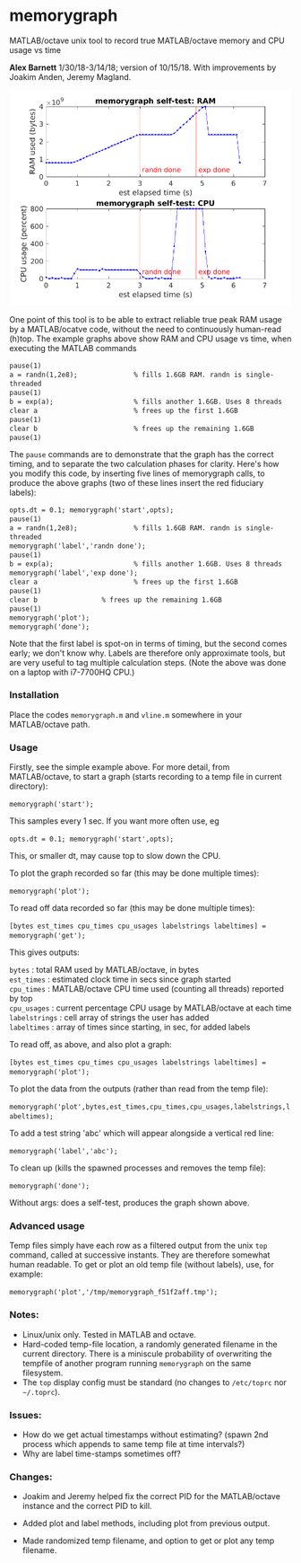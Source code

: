 # memorygraph
MATLAB/octave unix tool to record true MATLAB/octave memory and CPU usage vs time

<b>Alex Barnett</b>  1/30/18-3/14/18; version of 10/15/18.  With improvements by Joakim Anden, Jeremy Magland.

<img src="selftest.png" width="700"/>

One point of this tool is to be able to extract reliable
true peak RAM usage by
a MATLAB/ocatve code, without the need to continuously human-read (h)top.
The example graphs above show RAM and CPU usage vs time, when executing the
MATLAB commands
```
pause(1)
a = randn(1,2e8);              % fills 1.6GB RAM. randn is single-threaded
pause(1)
b = exp(a);                    % fills another 1.6GB. Uses 8 threads
clear a                        % frees up the first 1.6GB
pause(1)
clear b                        % frees up the remaining 1.6GB
pause(1)
```
The `pause` commands are to demonstrate that the graph has the correct timing, and to separate the two calculation phases for clarity.
Here's how you modify this code, by inserting five lines of memorygraph calls,
to produce the above graphs (two of these lines insert the red fiduciary labels):
```
opts.dt = 0.1; memorygraph('start',opts);
pause(1)
a = randn(1,2e8);              % fills 1.6GB RAM. randn is single-threaded
memorygraph('label','randn done');
pause(1)
b = exp(a);                    % fills another 1.6GB. Uses 8 threads
memorygraph('label','exp done');
clear a               	       % frees up the first 1.6GB
pause(1)
clear b			       % frees up the remaining 1.6GB
pause(1)
memorygraph('plot');
memorygraph('done');
```
Note that the first label is spot-on in terms of timing, but the second comes early; we don't know why. Labels are therefore only approximate tools, but are very useful to tag multiple calculation steps. (Note the above was done on a laptop with i7-7700HQ CPU.)


### Installation

Place the codes `memorygraph.m` and `vline.m` somewhere in your MATLAB/octave path.

### Usage

Firstly, see the simple example above. For more detail,
from MATLAB/octave,
to start a graph (starts recording to a temp file in current directory):

`memorygraph('start');`

This samples every 1 sec. If you want more often use, eg

`opts.dt = 0.1; memorygraph('start',opts);`

This, or smaller dt, may cause top to slow down the CPU.

To plot the graph recorded so far (this may be done multiple times):

`memorygraph('plot');`

To read off data recorded so far (this may be done multiple times):

`[bytes est_times cpu_times cpu_usages labelstrings labeltimes] = memorygraph('get');`

This gives outputs:

  `bytes` : total RAM used by MATLAB/octave, in bytes  
  `est_times` : estimated clock time in secs since graph started  
  `cpu_times` : MATLAB/octave CPU time used (counting all threads) reported by top  
  `cpu_usages` : current percentage CPU usage by MATLAB/octave at each time  
  `labelstrings` : cell array of strings the user has added  
  `labeltimes` : array of times since starting, in sec, for added labels  

To read off, as above, and also plot a graph:

`[bytes est_times cpu_times cpu_usages labelstrings labeltimes] = memorygraph('plot');`

To plot the data from the outputs (rather than read from the temp file):

`memorygraph('plot',bytes,est_times,cpu_times,cpu_usages,labelstrings,labeltimes);`

To add a test string 'abc' which will appear alongside a vertical red line:

  `memorygraph('label','abc');`

To clean up (kills the spawned processes and removes the temp file):

`memorygraph('done');`

Without args: does a self-test, produces the graph shown above.

### Advanced usage

Temp files simply have each row as a filtered output from the unix `top` command, called at successive instants. They are therefore somewhat human readable.
To get or plot an old temp file (without labels), use, for example:

`memorygraph('plot','/tmp/memorygraph_f51f2aff.tmp');`

### Notes:

- Linux/unix only. Tested in MATLAB and octave.  
- Hard-coded temp-file location, a randomly generated filename in the current directory.
There is a miniscule probability of overwriting the tempfile of another program running `memorygraph` on the same filesystem.
- The `top` display config must be standard (no changes to `/etc/toprc` nor `~/.toprc`).  

### Issues:

- How do we get actual timestamps without estimating? (spawn 2nd process which appends to same temp file at time intervals?)  
- Why are label time-stamps sometimes off?  

### Changes:

- Joakim and Jeremy helped fix the correct PID for the MATLAB/octave instance
and the correct PID to kill.  

- Added plot and label methods, including plot from previous output.  

- Made randomized temp filename, and option to get or plot any temp filename.  
